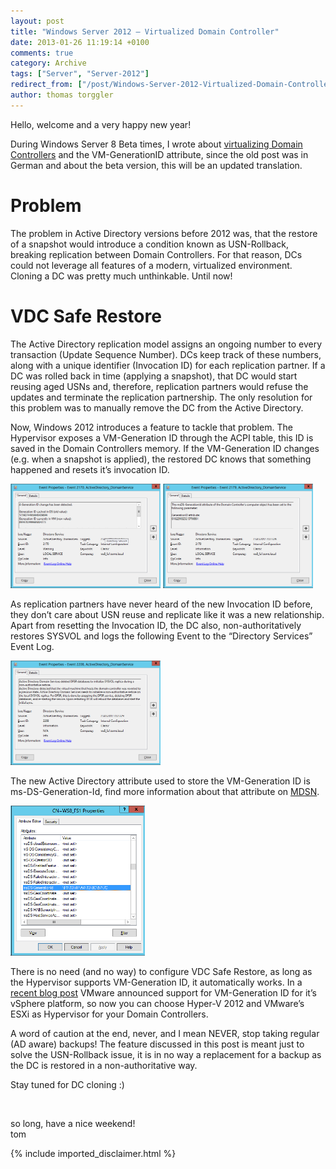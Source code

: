 ```yaml
---
layout: post
title: "Windows Server 2012 – Virtualized Domain Controller"
date: 2013-01-26 11:19:14 +0100
comments: true
category: Archive
tags: ["Server", "Server-2012"]
redirect_from: ["/post/Windows-Server-2012-Virtualized-Domain-Controller", "/post/windows-server-2012-virtualized-domain-controller"]
author: thomas torggler
---
```

<!-- more -->
<p>Hello, welcome and a very happy new year!</p>  <p>During Windows Server 8 Beta times, I wrote about <a href="/post/Windows-Server-8-Virtualized-Domain-Controller.aspx" target="_blank">virtualizing Domain Controllers</a> and the VM-GenerationID attribute, since the old post was in German and about the beta version, this will be an updated translation.</p>  <h1>Problem</h1>  <p>The problem in Active Directory versions before 2012 was, that the restore of a snapshot would introduce a condition known as USN-Rollback, breaking replication between Domain Controllers. For that reason, DCs could not leverage all features of a modern, virtualized environment. Cloning a DC was pretty much unthinkable. Until now!</p>  <h1>VDC Safe Restore</h1>  <p>The Active Directory replication model assigns an ongoing number to every transaction (Update Sequence Number). DCs keep track of these numbers, along with a unique identifier (Invocation ID) for each replication partner. If a DC was rolled back in time (applying a snapshot), that DC would start reusing aged USNs and, therefore, replication partners would refuse the updates and terminate the replication partnership. The only resolution for this problem was to manually remove the DC from the Active Directory.</p>  <p>Now, Windows 2012 introduces a feature to tackle that problem. The Hypervisor exposes a VM-Generation ID through the ACPI table, this ID is saved in the Domain Controllers memory. If the VM-Generation ID changes (e.g. when a snapshot is applied), the restored DC knows that something happened and resets it’s invocation ID.</p>  <p><a href="/assets/archive/image_421.png" target="_blank"><img src="/assets/archive/image_421.png" width="240" height="167" /></a>&#160;<a href="/assets/archive/image_424.png" target="_blank"><img src="/assets/archive/image_424.png" width="240" height="167" /></a></p>  <p>As replication partners have never heard of the new Invocation ID before, they don’t care about USN reuse and replicate like it was a new relationship. Apart from resetting the Invocation ID, the DC also, non-authoritatively restores SYSVOL and logs the following Event to the “Directory Services” Event Log.</p>  <p><a href="/assets/archive/image_422.png" target="_blank"><img src="/assets/archive/image_422.png" width="240" height="167" /></a></p>  <p>The new Active Directory attribute used to store the VM-Generation ID is ms-DS-Generation-Id, find more information about that attribute on <a href="http://msdn.microsoft.com/en-us/library/windows/desktop/hh446580(v=VS.85).aspx" target="_blank">MDSN</a>.</p>  <p><a href="/assets/archive/image_423.png" target="_blank"><img src="/assets/archive/image_423.png" width="215" height="240" /></a></p>  <p>There is no need (and no way) to configure VDC Safe Restore, as long as the Hypervisor supports VM-Generation ID, it automatically works. In a <a href="http://blogs.vmware.com/apps/2013/01/windows-server-2012-vm-generation-id-support-in-vsphere.html" target="_blank">recent blog post</a> VMware announced support for VM-Generation ID for it’s vSphere platform, so now you can choose Hyper-V 2012 and VMware’s ESXi as Hypervisor for your Domain Controllers.</p>  <p>A word of caution at the end, never, and I mean NEVER, stop taking regular (AD aware) backups! The feature discussed in this post is meant just to solve the USN-Rollback issue, it is in no way a replacement for a backup as the DC is restored in a non-authoritative way.</p>  <p>Stay tuned for DC cloning :)</p>  <p>&#160;</p>  <p>so long, have a nice weekend!   <br />tom</p>
{% include imported_disclaimer.html %}
